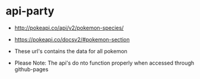 # api-party

* http://pokeapi.co/api/v2/pokemon-species/
* https://pokeapi.co/docsv2/#pokemon-section
* These url's contains the data for all pokemon

* Please Note: The api's do nto function properly when accessed through github-pages